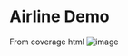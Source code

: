 # Airline Demo

From coverage html
![image](https://github.com/user-attachments/assets/df40b059-6a9b-4a77-9041-42503ebb118c)